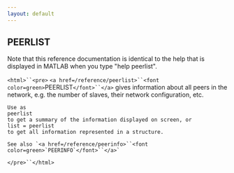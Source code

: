 ```yaml
---
layout: default
---
```


##  PEERLIST

Note that this reference documentation is identical to the help that is displayed in MATLAB when you type "help peerlist".

`<html>``<pre>`
    `<a href=/reference/peerlist>``<font color=green>`PEERLIST`</font>``</a>` gives information about all peers in the network, e.g. the
    number of slaves, their network configuration, etc.
 
    Use as
    peerlist
    to get a summary of the information displayed on screen, or
    list = peerlist
    to get all information represented in a structure.
 
    See also `<a href=/reference/peerinfo>``<font color=green>`PEERINFO`</font>``</a>`
`</pre>``</html>`

